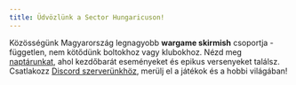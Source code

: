 ```yaml
---
title: Üdvözlünk a Sector Hungaricuson!
---
```

Közösségünk Magyarország legnagyobb **wargame skirmish** csoportja - független, nem kötődünk boltokhoz vagy klubokhoz. Nézd meg [naptárunkat](/hu/calendar/), ahol kezdőbarát eseményeket és epikus versenyeket találsz. Csatlakozz [Discord szerverünkhöz](https://discord.gg/fVDCQ8qw), merülj el a játékok és a hobbi világában!
